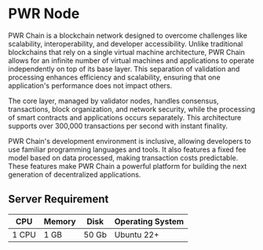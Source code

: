 # PWR Node

PWR Chain is a blockchain network designed to overcome challenges like scalability, interoperability, and developer accessibility. Unlike traditional blockchains that rely on a single virtual machine architecture, PWR Chain allows for an infinite number of virtual machines and applications to operate independently on top of its base layer. This separation of validation and processing enhances efficiency and scalability, ensuring that one application's performance does not impact others.

The core layer, managed by validator nodes, handles consensus, transactions, block organization, and network security, while the processing of smart contracts and applications occurs separately. This architecture supports over 300,000 transactions per second with instant finality.

PWR Chain's development environment is inclusive, allowing developers to use familiar programming languages and tools. It also features a fixed fee model based on data processed, making transaction costs predictable. These features make PWR Chain a powerful platform for building the next generation of decentralized applications.

## Server Requirement

| CPU   | Memory | Disk  | Operating System |
| ----- | ------ | ----- | ---------------- |
| 1 CPU | 1 GB   | 50 Gb | Ubuntu 22+       |
